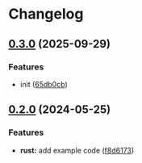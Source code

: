# Changelog

## [0.3.0](https://github.com/sandu650/Test/compare/v0.2.0...v0.3.0) (2025-09-29)


### Features

* init ([65db0cb](https://github.com/sandu650/Test/commit/65db0cbcdc240289c9ef11d230b9799372485822))

## [0.2.0](https://github.com/amarjanica/release-please-monorepo-example/compare/hello_rust-v0.1.0...hello_rust@v0.2.0) (2024-05-25)


### Features

* **rust:** add example code ([f8d6173](https://github.com/amarjanica/release-please-monorepo-example/commit/f8d61736e63e4c1baf1d881c50556fa0ba6829d0))
